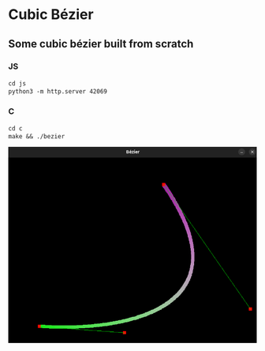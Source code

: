 # Cubic Bézier

## Some cubic bézier built from scratch

### JS

```terminal
cd js
python3 -m http.server 42069
```
### C

```terminal
cd c
make && ./bezier
```

![](thumb.png)
